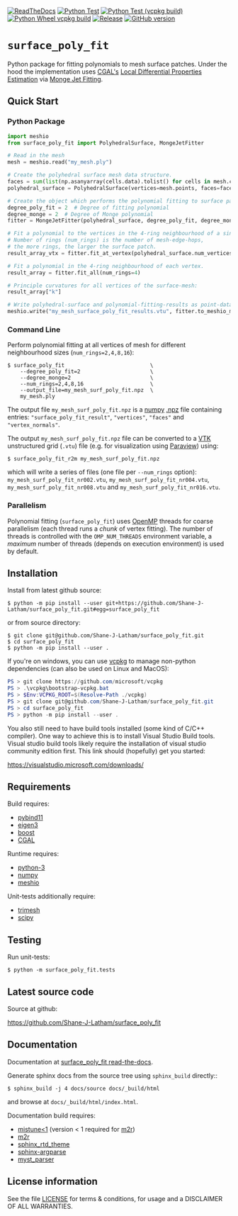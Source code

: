 <!-- Badges-Start-->
[![ReadTheDocs](https://readthedocs.org/projects/surface-poly-fit/badge/?version=latest&style=plastic)](https://surface-poly-fit.readthedocs.io/en/latest)
[![Python Test](https://github.com/Shane-J-Latham/surface_poly_fit/actions/workflows/python-test.yml/badge.svg)](https://github.com/Shane-J-Latham/surface_poly_fit/actions/workflows/python-test.yml)
[![Python Test (vcpkg build)](https://github.com/Shane-J-Latham/surface_poly_fit/actions/workflows/python-test-vcpkg.yml/badge.svg)](https://github.com/Shane-J-Latham/surface_poly_fit/actions/workflows/python-test-vcpkg.yml)
[![Python Wheel vcpkg build](https://github.com/Shane-J-Latham/surface_poly_fit/actions/workflows/python-wheel-vcpkg.yml/badge.svg)](https://github.com/Shane-J-Latham/surface_poly_fit/actions/workflows/python-wheel-vcpkg.yml)
[![Release](https://img.shields.io/github/v/release/Shane-J-Latham/surface_poly_fit.svg?style=flat)](https://github.com/Shane-J-Latham/surface_poly_fit/releases/latest)
[![GitHub version](https://badge.fury.io/gh/Shane-J-Latham%2Fsurface_poly_fit.svg)](https://github.com/Shane-J-Latham/surface_poly_fit/releases/latest)
<!-- Badges-Finish-->

# `surface_poly_fit`

Python package for fitting polynomials to mesh surface patches.
Under the hood the implementation uses [CGAL's](https://cgal.org) [Local Differential Properties Estimation](https://doc.cgal.org/latest/Jet_fitting_3/index.html#Chapter_Estimation_of_Local_Differential_Properties_of_Point-Sampled_Surfaces)
via [Monge Jet Fitting](https://doc.cgal.org/latest/Jet_fitting_3/classCGAL_1_1Monge__via__jet__fitting.html).

## Quick Start

### Python Package

```python
import meshio
from surface_poly_fit import PolyhedralSurface, MongeJetFitter

# Read in the mesh
mesh = meshio.read("my_mesh.ply")

# Create the polyhedral surface mesh data structure.
faces = sum(list(np.asanyarray(cells.data).tolist() for cells in mesh.cells), list())
polyhedral_surface = PolyhedralSurface(vertices=mesh.points, faces=faces)

# Create the object which performs the polynomial fitting to surface patches.
degree_poly_fit = 2  # Degree of fitting polynomial
degree_monge = 2  # Degree of Monge polynomial
fitter = MongeJetFitter(polyhedral_surface, degree_poly_fit, degree_monge)

# Fit a polynomial to the vertices in the 4-ring neighbourhood of a single vertex.
# Number of rings (num_rings) is the number of mesh-edge-hops,
# the more rings, the larger the surface patch.
result_array_vtx = fitter.fit_at_vertex(polyhedral_surface.num_vertices // 2, num_rings=4)

# Fit a polynomial in the 4-ring neighbourhood of each vertex.
result_array = fitter.fit_all(num_rings=4)

# Principle curvatures for all vertices of the surface-mesh:
result_array["k"]

# Write polyhedral-surface and polynomial-fitting-results as point-data in VTK .vtu file
meshio.write("my_mesh_surface_poly_fit_results.vtu", fitter.to_meshio_mesh(result_array))

```

### Command Line

Perform polynomial fitting at all vertices of mesh for different
neighbourhood sizes (``num_rings=2,4,8,16``):

```console
$ surface_poly_fit                           \
    --degree_poly_fit=2                      \
    --degree_monge=2                         \
    --num_rings=2,4,8,16                     \
    --output_file=my_mesh_surf_poly_fit.npz  \
    my_mesh.ply
```

The output file ``my_mesh_surf_poly_fit.npz`` is a [numpy](https://numpy.org)
[.npz](https://numpy.org/doc/stable/reference/generated/numpy.savez_compressed.html)
file containing entries: ``"surface_poly_fit_result"``, ``"vertices"``, ``"faces"``
and ``"vertex_normals"``. 

The output ``my_mesh_surf_poly_fit.npz`` file can be converted to a [VTK](https://vtk.org)
unstructured grid (``.vtu``) file (e.g. for visualization using [Paraview](https://paraview.org))
using:

```console
$ surface_poly_fit_r2m my_mesh_surf_poly_fit.npz
```

which will write a series of files (one file per ``--num_rings`` option):
``my_mesh_surf_poly_fit_nr002.vtu``, ``my_mesh_surf_poly_fit_nr004.vtu``,
``my_mesh_surf_poly_fit_nr008.vtu`` and ``my_mesh_surf_poly_fit_nr016.vtu``.


### Parallelism

Polynomial fitting (``surface_poly_fit``) uses [OpenMP](https://www.openmp.org/) threads for
coarse parallelism (each thread runs a *chunk* of vertex fitting). The number of threads is
controlled with the `OMP_NUM_THREADS` environment variable, a *maximum* number
of threads (depends on execution environment) is used by default.

## Installation

Install from latest github source:

```console
$ python -m pip install --user git+https://github.com/Shane-J-Latham/surface_poly_fit.git#egg=surface_poly_fit
```

or from source directory:

```console
$ git clone git@github.com/Shane-J-Latham/surface_poly_fit.git
$ cd surface_poly_fit
$ python -m pip install --user .
```

If you're on windows, you can use [vcpkg](https://github.com/microsoft/vcpkg) to
manage non-python dependencies (can also be used on Linux and MacOS):

```powershell
PS > git clone https://github.com/microsoft/vcpkg
PS > .\vcpkg\bootstrap-vcpkg.bat
PS > $Env:VCPKG_ROOT=$(Resolve-Path ./vcpkg)
PS > git clone git@github.com/Shane-J-Latham/surface_poly_fit.git
PS > cd surface_poly_fit
PS > python -m pip install --user .
```

You also still need to have build tools installed (some kind of C/C++ compiler).
One way to achieve this is to install Visual Studio Build tools. Visual studio
build tools likely require the installation of visual studio community edition first.
This link should (hopefully) get you started:

 https://visualstudio.microsoft.com/downloads/


## Requirements

Build requires:

- [pybind11](https://github.com/pybind)
- [eigen3](https://eigen.tuxfamily.org/)
- [boost](https://boost.org)
- [CGAL](https://cgal.org/)

Runtime requires:

- [python-3](https://www.python.org/doc/)
- [numpy](http://www.numpy.org/)
- [meshio](https://pypi.org/project/meshio/)

Unit-tests additionally require:

- [trimesh](https://trimesh.org)
- [scipy](https://scipy.org)


## Testing

Run unit-tests:

```console
$ python -m surface_poly_fit.tests
```

## Latest source code

Source at github:

https://github.com/Shane-J-Latham/surface_poly_fit

## Documentation

Documentation at [surface_poly_fit read-the-docs](https://surface-poly-fit.readthedocs.io/en/latest/).

Generate sphinx docs from the source tree using `sphinx_build` directly::

```console
$ sphinx_build -j 4 docs/source docs/_build/html
```

and browse at ``docs/_build/html/index.html``.

Documentation build requires:

- [mistune<1](https://pypi.org/project/mistune/0.8.4/) (version < 1 required for [m2r](https://pypi.org/project/m2r/))
- [m2r](https://pypi.org/project/m2r/)
- [sphinx_rtd_theme](https://pypi.org/project/sphinx_rtd_theme/)
- [sphinx-argparse](https://pypi.org/project/sphinx-argparse/)
- [myst_parser](https://pypi.org/project/myst-parser/)


## License information

See the file [LICENSE](https://github.com/Shane-J-Latham/surface_poly_fit/blob/main/LICENSE)
for terms & conditions, for usage and a DISCLAIMER OF ALL WARRANTIES.

